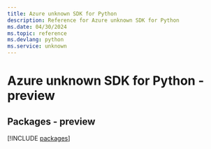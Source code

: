 ```yaml
---
title: Azure unknown SDK for Python
description: Reference for Azure unknown SDK for Python
ms.date: 04/30/2024
ms.topic: reference
ms.devlang: python
ms.service: unknown
---
```

# Azure unknown SDK for Python - preview
## Packages - preview
[!INCLUDE [packages](unknown-index.md)]